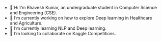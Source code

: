 - 👋 Hi I'm  Bhavesh Kumar, an undergraduate student in Computer Science and Engineering (CSE).
- 🔭 I’m currently working on how to explore Deep learning in Healthcare and Agriculture.
- 🌱 I’m currently learning NLP and Deep learning.
- 👯 I’m looking to collaborate on Kaggle Competitions.
   

<!--
**bhaveshkumar80/bhaveshkumar80** is a ✨ _special_ ✨ repository because its `README.md` (this file) appears on your GitHub profile.

Here are some ideas to get you started:

- 🔭 I’m currently working on ...
- 🌱 I’m currently learning ...
- 👯 I’m looking to collaborate on ...
- 🤔 I’m looking for help with ...
- 💬 Ask me about ...
- 📫 How to reach me: ...
- 😄 Pronouns: ...
- ⚡ Fun fact: ...
-->
